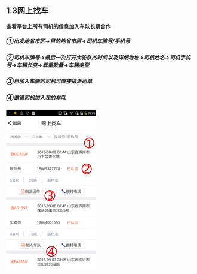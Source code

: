 ## **1.3网上找车**

**查看平台上所有司机的信息加入车队长期合作**

##### ①出发地省市区→目的地省市区→司机车牌号\/手机号

##### ②司机车牌号→最后一次打开大驼队的时间以及详细地址→司机姓名→司机手机号→车辆长度→载重数量→车辆类型

##### ③已加入车辆的司机可直接指派运单

##### ④邀请司机加入我的车队

![](/assets/网上找车1.png)



